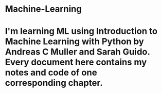 # Machine-Learning
# I'm learning ML using Introduction to Machine Learning with Python by Andreas C Muller and Sarah Guido. Every document here contains my notes and code of one corresponding chapter.
